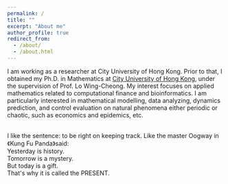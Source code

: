 ```yaml
---
permalink: /
title: ""
excerpt: "About me"
author_profile: true
redirect_from: 
  - /about/
  - /about.html
---
```


I am working as a researcher at City University of Hong Kong. Prior to that, I obtained my Ph.D. in Mathematics at [City University of Hong Kong](https://www.cityu.edu.hk/), under the supervision of Prof. Lo Wing-Cheong. My interest focuses on applied mathematics related to computational finance and bioinformatics. I am particularly interested in mathematical modelling, data analyzing, dynamics prediction, and control evaluation on natural phenomena either periodic or chaotic, such as economics and epidemics, etc. <br> <br> 





I like the sentence: to be right on keeping track. Like the master Oogway in《Kung Fu Panda》said: <br>
Yesterday is history. <br>
Tomorrow is a mystery. <br>
But today is a gift. <br>
That's why it is called the PRESENT.
